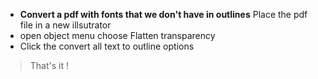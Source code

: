 * **Convert a pdf with fonts that we don't have in outlines**
Place the pdf file in a new illsutrator
* open object menu choose Flatten transparency 
* Click the convert all text to outline options 

> That's it !